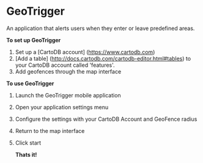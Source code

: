 GeoTrigger
==========

An application that alerts users when they enter or leave predefined areas.


**To set up GeoTrigger**

1. Set up a [CartoDB account] (https://www.cartodb.com) 
2. [Add a table] (http://docs.cartodb.com/cartodb-editor.html#tables) to your CartoDB account called 'features'. 
3. Add geofences through the map interface


**To use GeoTrigger**

1. Launch the GeoTrigger mobile application
2. Open your application settings menu
3. Configure the settings with your CartoDB Account and GeoFence radius
4. Return to the map interface
5. Click start

    **Thats it!**
